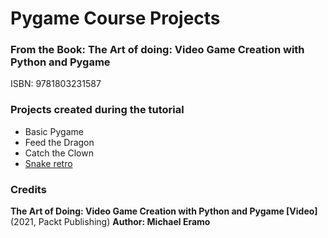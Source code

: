# Pygame Course Projects
### From the Book: The Art of doing: Video Game Creation with Python and Pygame

ISBN: 9781803231587

### Projects created during the tutorial

- Basic Pygame
- Feed the Dragon
- Catch the Clown
- [Snake retro](https://github.com/dondogecl/pygame_learning/tree/main/snake)

### Credits

**The Art of Doing: Video Game Creation with Python and Pygame [Video]** (2021, Packt Publishing)
**Author: Michael Eramo**